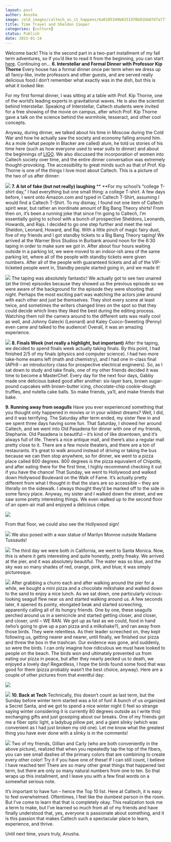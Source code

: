 ```yaml
---
layout: post
author: Anusha
image: /old_images/caltech_as_it_happens/6a0105349b8251970b01bb07d7a777970d.jpg
title: Time Travel and Sheldon Cooper 
categories: [culture]
status: Publish
date: 2015-01-24
---
```


Welcome back! This is the second part in a two-part installment of my fall term adventures, so if you’d like to read it from the beginning, you can start [here](https://caltech.typepad.com/caltech_as_it_happens/2015/01/caltech-hogwarts-its-magical.html). Continuing on…
**6. Interstellar and Formal Dinner with Professor Kip Thorne**
 Every house has a formal dinner once per term when we dress up all fancy-like, invite professors and other guests, and are served really delicious food.I don’t remember what exactly was in the dish, but this is what it looked like:

For my first formal dinner, I was sitting at a table with Prof. Kip Thorne, one of the world’s leading experts in gravitational waves. He is also the scientist behind Interstellar. Speaking of Interstellar, Caltech students were invited for a free showing of the movie on campus, after which Prof. Kip Thorne gave a talk on the science behind the wormhole, tesseract, and other cool concepts.

 Anyway, during dinner, we talked about his time in Moscow during the Cold War and how he actually saw the society and economy falling around him. As a mole (what people in Blacker are called) alum, he told us stories of his time here (such as how everyone used to wear suits to dinner) and about the beginnings of [LIGO](https://www.ligo.caltech.edu/). We also discussed the incorporation of women into Caltech society over time, and the entire dinner conversation was extremely thought-provoking. The accessibility to great minds such as that of Prof. Kip Thorne is one of the things I love most about Caltech. This is a picture of the two of us after dinner:


![](/old_images/caltech_as_it_happens/6a0105349b8251970b01b8d0bd0288970c.jpg)
**7. A lot of fake (but not really) laughing**
** **For my school’s “college T-shirt day,” I had everything but one small thing: a college T-shirt. A few days before, I went onto Amazon.com and typed in Caltech T-Shirt, assuming I would find a Caltech T-Shirt. To my dismay, I found not one item of Caltech spirit wear, but rather an inordinate amount of Big Bang Theory shirts! From then on, it’s been a running joke that since I’m going to Caltech, I’m essentially going to school with a bunch of prospective Sheldons, Leonards, Howards, and Rajs. I decided to go one step further and meet the real Sheldon, Leonard, Howard, and Raj. With a little pinch of magic fairy dust, five of my friends and I got standby tickets to a Big Bang Theory taping!
 We arrived at the Warner Bros Studios in Burbank around noon for the 6:30 taping in order to make sure we got in. After about four hours waiting outside in a parking lot, we were moved to an indoor-ish area of the same parking lot, where all of the people with standby tickets were given numbers. After all of the people with guaranteed tickets and all of the VIP-ticketed people went in, Standby people started going in, and we made it!


![](/old_images/caltech_as_it_happens/6a0105349b8251970b01b8d0bd5a96970c.jpg)
 The taping was absolutely fantastic! We actually got to see two unaired (at the time) episodes because they showed us the previous episode so we were aware of the background for the episode they were shooting that night. Perhaps the most exciting part was watching the actors joke around with each other and just be themselves. They shot every scene at least twice, and sometimes the writers changed lines on the spot so that they could decide which lines they liked the best during the editing process. Watching them roll the camera around to the different sets was really cool as well, and Johnny Galecki (Leonard) and Kaley Cuoco-Sweeting (Penny) even came and talked to the audience! Overall, it was an amazing experience.


![](/old_images/caltech_as_it_happens/6a0105349b8251970b01bb07d7a85a970d.jpg)
**8. Finals Week (not really a highlight, but important)**
 After the taping, we decided to spend finals week actually taking finals. By this point, I had finished 2/5 of my finals (physics and computer science). I had two more take-home exams left (math and chemistry), and I had one in-class final (APh9 – an introductory class for prospective electrical engineers). So, as I sat down to study and take finals, one of my other friends decided it was time to become a MasterChef. Every day for the next four days, Gabby made one delicious baked good after another: six-layer bars, brown sugar-pound cupcakes with brown-butter icing, chocolate-chip cookie-dough truffles, and nutella cake balls. So make friends, ya’ll, and make friends that bake.

**9. Running away from seagulls**
 Have you ever experienced something that you thought only happened in movies or in your wildest dreams? Well, I did, and it was terrifying. The Saturday after term ended, my sister flew in and we spent three days having some fun. That Saturday, I showed her around Caltech, and we went into Old Pasadena for dinner with one of my friends, Stephanie. Old Pasadena is beautiful – it’s kind of like downtown, and it’s always full of life. There’s a nice antique mall, and there’s also a regular mall pretty close to it. There are a few movie theaters, and there are a ton of restaurants. It’s great to walk around instead of driving or taking the bus because we can then stop anywhere, so for dinner, we went to a pizza place called 800 degrees. 800 degrees is the pizza equivalent of Chipotle, and after eating there for the first time, I highly recommend checking it out if you have the chance!
That Sunday, we went to Hollywood and walked down Hollywood Boulevard on the Walk of Fame. It’s actually pretty different from what I thought in that the stars are so accessible – they are literally on the sidewalk. I always thought they’d be marked off to the side in some fancy place. Anyway, my sister and I walked down the street, and we saw some pretty interesting things. We even walked up to the second floor of an open-air mall and enjoyed a delicious crêpe.


![](/old_images/caltech_as_it_happens/6a0105349b8251970b01bb07d7ab4c970d.jpg)
 
From that floor, we could also see the Hollywood sign!


![](/old_images/caltech_as_it_happens/6a0105349b8251970b01b7c733ff38970b.jpg)
We also posed with a wax statue of Marilyn Monroe outside Madame Tussauds!


![](/old_images/caltech_as_it_happens/6a0105349b8251970b01b7c733ff4e970b.jpg)
The third day we were both in California, we went to Santa Monica. Now, this is where it gets interesting and quite honestly, pretty freaky. We arrived at the pier, and it was absolutely beautiful. The water was so blue, and the sky was so many shades of red, orange, pink, and blue; it was simply picturesque.


![](/old_images/caltech_as_it_happens/6a0105349b8251970b01b7c733ff93970b.jpg)
After grabbing a churro each and after walking around the pier for a while, we bought a mini pizza and a chocolate milkshake and walked down to the sand to enjoy a nice lunch. As we sat down, one particularly vicious-looking seagull flew near us and started walking around us. A few seconds later, it opened its pointy, elongated beak and started screeching, apparently calling all of its hungry friends. One by one, these seagulls perched around us in a semicircle and started getting closer, and closer, and closer, until – WE RAN. We got up as fast as we could, food in hand (who’s going to give up a pan pizza and a milkshake?), and ran away from those birds. They were relentless. As their leader screeched on, they kept following us, getting nearer and nearer, until finally, we finished our pizza and threw the box in the trashcan. Our evidence was gone, and suddenly, so were the birds. I can only imagine how ridiculous we must have looked to people on the beach. The birds won and ultimately prevented us from eating our pizza in peace, but after they nearly pecked us to death, we enjoyed a lovely day! Regardless, I hope the birds found some food that was good for them (pizza probably wasn’t the best choice, anyway). Here are a couple of other pictures from that eventful day:


![](/old_images/6a0105349b8251970b01b8d0bd5c03970c-320wi.jpg)


![](/old_images/6a0105349b8251970b01b8d0bd5c5b970c-320wi.jpg)
**10. Back at Tech**
 Technically, this doesn’t count as last term, but the Sunday before winter term started was a lot of fun! A bunch of us organized a Secret Santa, and we got to spend a nice winter night (I feel so strange saying winter considering it is currently 80 degrees outside as I write this) exchanging gifts and just gossiping about our breaks. One of my friends got me a fiber optic light, a ladybug pillow pet, and a giant slinky (which was convenient as I had just broken my old one). Let me know what the greatest thing you have ever done with a slinky is in the comments!


![](/old_images/caltech_as_it_happens/6a0105349b8251970b01b8d0bd5ce9970c.jpg)
Two of my friends, Gillian and Carly (who are both conveniently in the above picture), realized that when you repeatedly tap the top of the fibers, you can see small dashes of the primary colors that are combining to create every other color! Try it if you have one of these!
If I can still count, I believe I have reached ten! There are so many other great things that happened last term, but there are only so many natural numbers from one to ten. So that wraps up this installment, and I leave you with a few final words on a somewhat serious note.

It’s important to have fun – hence the Top 10 list. Here at Caltech, it is easy to feel overwhelmed. Oftentimes, I feel like the dumbest person in the room. But I’ve come to learn that that is completely okay. This realization took me a term to make, but I’ve learned so much from all of my friends and have finally understood that, yes, everyone is passionate about something, and it is this passion that makes Caltech such a spectacular place to learn, experience, and thrive.

Until next time, yours truly, Anusha.


